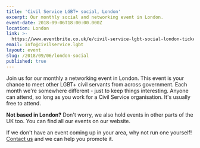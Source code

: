 ```yaml
---
title: 'Civil Service LGBT+ social, London'
excerpt: Our monthly social and networking event in London.
event-date: 2018-09-06T18:00:00.000Z
location: London
link: >-
  https://www.eventbrite.co.uk/e/civil-service-lgbt-social-london-tickets-39611840080
email: info@civilservice.lgbt
layout: event
slug: /2018/09/06/london-social
published: true
---
```

Join us for our monthly a networking event in London. This event is your chance to meet other LGBT+ civil servants from across government. Each month we're somewhere different - just to keep things interesting. Anyone can attend, so long as you work for a Civil Service organisation. It's usually free to attend.

**Not based in London?** Don't worry, we also hold events in other parts of the UK too. You can find all our events on our website.

If we don't have an event coming up in your area, why not run one yourself! [Contact us](/about/contact-us/) and we can help you promote it.